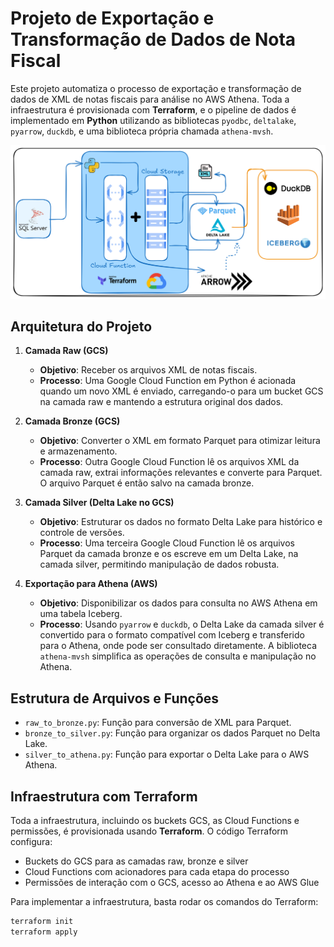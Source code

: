 # Projeto de Exportação e Transformação de Dados de Nota Fiscal

Este projeto automatiza o processo de exportação e transformação de dados de XML de notas fiscais para análise no AWS Athena. Toda a infraestrutura é provisionada com **Terraform**, e o pipeline de dados é implementado em **Python** utilizando as bibliotecas `pyodbc`, `deltalake`, `pyarrow`, `duckdb`, e uma biblioteca própria chamada `athena-mvsh`.

![Arquitetura do projeto que será construído](img/cloud.png)

## Arquitetura do Projeto

1. **Camada Raw (GCS)**
   - **Objetivo**: Receber os arquivos XML de notas fiscais.
   - **Processo**: Uma Google Cloud Function em Python é acionada quando um novo XML é enviado, carregando-o para um bucket GCS na camada raw e mantendo a estrutura original dos dados.

2. **Camada Bronze (GCS)**
   - **Objetivo**: Converter o XML em formato Parquet para otimizar leitura e armazenamento.
   - **Processo**: Outra Google Cloud Function lê os arquivos XML da camada raw, extrai informações relevantes e converte para Parquet. O arquivo Parquet é então salvo na camada bronze.

3. **Camada Silver (Delta Lake no GCS)**
   - **Objetivo**: Estruturar os dados no formato Delta Lake para histórico e controle de versões.
   - **Processo**: Uma terceira Google Cloud Function lê os arquivos Parquet da camada bronze e os escreve em um Delta Lake, na camada silver, permitindo manipulação de dados robusta.

4. **Exportação para Athena (AWS)**
   - **Objetivo**: Disponibilizar os dados para consulta no AWS Athena em uma tabela Iceberg.
   - **Processo**: Usando `pyarrow` e `duckdb`, o Delta Lake da camada silver é convertido para o formato compatível com Iceberg e transferido para o Athena, onde pode ser consultado diretamente. A biblioteca `athena-mvsh` simplifica as operações de consulta e manipulação no Athena.

## Estrutura de Arquivos e Funções

- `raw_to_bronze.py`: Função para conversão de XML para Parquet.
- `bronze_to_silver.py`: Função para organizar os dados Parquet no Delta Lake.
- `silver_to_athena.py`: Função para exportar o Delta Lake para o AWS Athena.

## Infraestrutura com Terraform

Toda a infraestrutura, incluindo os buckets GCS, as Cloud Functions e permissões, é provisionada usando **Terraform**. O código Terraform configura:

- Buckets do GCS para as camadas raw, bronze e silver
- Cloud Functions com acionadores para cada etapa do processo
- Permissões de interação com o GCS, acesso ao Athena e ao AWS Glue

Para implementar a infraestrutura, basta rodar os comandos do Terraform:

```bash
terraform init
terraform apply
